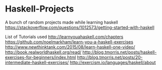 # Haskell-Projects
A bunch of random projects made while learning haskell
https://stackoverflow.com/questions/1012573/getting-started-with-haskell

List of Tutorials used
http://learnyouahaskell.com/chapters
https://github.com/noelmarkham/learn-you-a-haskell-exercises
http://www.newthinktank.com/2015/08/learn-haskell-one-video/
http://book.realworldhaskell.org/read/
http://blog.tmorris.net/posts/haskell-exercises-for-beginners/index.html
http://blog.tmorris.net/posts/20-intermediate-haskell-exercises/
http://exercism.io/languages/haskell/about
